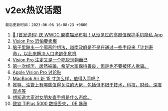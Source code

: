 # v2ex热议话题

`最后更新时间：2023-06-06 16:08:23 +0800`

1. [🎁 [首发送码] 庆 WWDC 躲猫猫发布啦！从没见过的高颜值保护手机隐私 App](https://www.v2ex.com/t/946018)
1. [Vision Pro 恐怕要卖爆](https://www.v2ex.com/t/946106)
1. [脑子里蹦出一个邪恶的想法，越南政府是不是在通过一些手段来「计划寿命」，以此来解决人口老龄化危机](https://www.v2ex.com/t/945985)
1. [Vision Pro 注定又是一个吃灰玩物而已](https://www.v2ex.com/t/946129)
1. [第一次经历，居然被骗，希望大家保持善良，但是也不要被坏人欺骗。](https://www.v2ex.com/t/946059)
1. [Apple Vision Pro 讨论贴](https://www.v2ex.com/t/946104)
1. [MacBook Air 新 15 寸怎么样，值得入手吗？](https://www.v2ex.com/t/946126)
1. [推特、油管上有哪些值得关注的大佬，包括但不限于技术，科技，财经，深度观点等](https://www.v2ex.com/t/946156)
1. [想知道大家对女朋友查手机是什么态度。](https://www.v2ex.com/t/946087)
1. [致钛 TiPlus 5000 数据丢失， 0E 暴涨](https://www.v2ex.com/t/946092)

